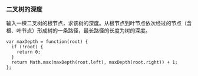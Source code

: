 <!--
 * @Author: 月魂
 * @Date: 2021-03-28 12:40:57
 * @LastEditTime: 2021-03-28 12:41:16
 * @LastEditors: 月魂
 * @Description: 
 * @FilePath: \leetcode-per-day\day81.md
-->
### 二叉树的深度
输入一棵二叉树的根节点，求该树的深度。从根节点到叶节点依次经过的节点（含根、叶节点）形成树的一条路径，最长路径的长度为树的深度。

```
var maxDepth = function(root) {
  if (!root) {
    return 0;
  }
  return Math.max(maxDepth(root.left), maxDepth(root.right)) + 1;
};
```
